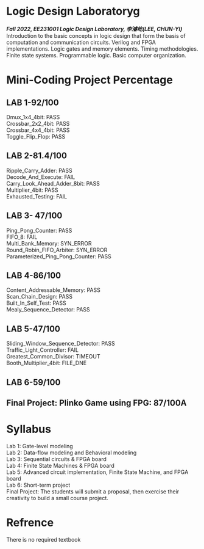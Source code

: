 # Logic Design Laboratoryg<br/>
***Fall 2022, EE231001 Logic Design Laboratory, 李濬屹(LEE, CHUN-YI)***<br/>
Introduction to the basic concepts in logic design that form the basis of computation and communication circuits. Verilog and FPGA implementations. Logic gates and memory elements. Timing methodologies. Finite state systems. Programmable logic. Basic computer organization.

# Mini-Coding Project Percentage
## LAB 1-92/100 <br/>
Dmux_1x4_4bit: PASS<br/>
Crossbar_2x2_4bit: PASS<br/>
Crossbar_4x4_4bit: PASS<br/>
Toggle_Flip_Flop: PASS<br/>
## LAB 2-81.4/100 <br/>
Ripple_Carry_Adder: PASS<br/>
Decode_And_Execute: FAIL<br/>
Carry_Look_Ahead_Adder_8bit: PASS<br/>
Multiplier_4bit: PASS<br/>
Exhausted_Testing: FAIL<br/>
## LAB 3- 47/100 <br/>
Ping_Pong_Counter: PASS<br/>
FIFO_8: FAIL<br/>
Multi_Bank_Memory: SYN_ERROR<br/>
Round_Robin_FIFO_Arbiter: SYN_ERROR<br/>
Parameterized_Ping_Pong_Counter: PASS<br/>
## LAB 4-86/100 <br/>
Content_Addressable_Memory: PASS<br/>
Scan_Chain_Design: PASS<br/>
Built_In_Self_Test: PASS<br/>
Mealy_Sequence_Detector: PASS<br/>
## LAB 5-47/100 <br/>
Sliding_Window_Sequence_Detector: PASS<br/>
Traffic_Light_Controller: FAIL<br/>
Greatest_Common_Divisor: TIMEOUT<br/>
Booth_Multiplier_4bit: FILE_DNE<br/>
## LAB 6-59/100 <br/>
## Final Project: Plinko Game using FPG: 87/100A<br/>

# Syllabus
Lab 1: Gate-level modeling<br/>
Lab 2: Data-flow modeling and Behavioral modeling<br/>
Lab 3: Sequential circuits & FPGA board<br/>
Lab 4: Finite State Machines & FPGA board<br/>
Lab 5: Advanced circuit implementation, Finite State Machine, and FPGA board<br/>
Lab 6: Short-term project<br/>
Final Project: The students will submit a proposal, then exercise their creativity to build a small course project.<br/>

# Refrence
There is no required textbook
